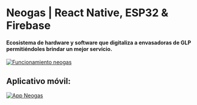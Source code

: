 # Neogas | React Native, ESP32 & Firebase

#### Ecosistema de hardware y software que digitaliza a envasadoras de GLP permitiéndoles brindar un mejor servicio.

[![Funcionamiento neogas](https://i.postimg.cc/Y9cr6XY5/image.png)](https://postimg.cc/f3KQZfHC)

## Aplicativo móvil:

[![App Neogas](https://i.postimg.cc/2j0pmc3C/Whats-App-Image-2023-09-04-at-12-43-24-AM.jpg)](https://postimg.cc/nM9SG1vW)
